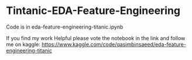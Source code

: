 # Tintanic-EDA-Feature-Engineering

Code is in eda-feature-engineering-titanic.ipynb

If you find my work Helpful please vote the notebook in the link and follow me on kaggle:
https://www.kaggle.com/code/qasimbinsaeed/eda-feature-engineering-titanic
